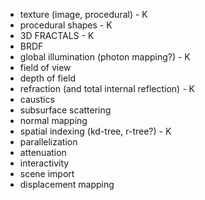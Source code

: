 - texture (image, procedural) - K
- procedural shapes - K
- 3D FRACTALS - K
- BRDF
- global illumination (photon mapping?) - K
- field of view
- depth of field
- refraction (and total internal reflection) - K
- caustics
- subsurface scattering
- normal mapping
- spatial indexing (kd-tree, r-tree?) - K
- parallelization
- attenuation
- interactivity
- scene import
- displacement mapping
